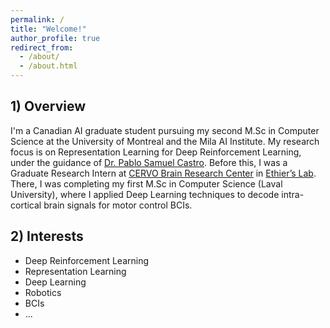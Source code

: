 ```yaml
---
permalink: /
title: "Welcome!"
author_profile: true
redirect_from: 
  - /about/
  - /about.html
---
```


## 1) Overview 

I'm a Canadian AI graduate student pursuing my second M.Sc in Computer Science at the University of Montreal and the Mila AI Institute. My research focus is on Representation Learning for Deep Reinforcement Learning, under the guidance of [Dr. Pablo Samuel Castro](https://mila.quebec/en/person/pablo-samuel-castro/). Before this, I was a Graduate Research Intern at [CERVO Brain Research Center](https://cervo.ulaval.ca/en) in [Ethier’s Lab](https://scholar.google.ca/citations?user=9CzYcbAAAAAJ&hl=en). There, I was completing my first M.Sc in Computer Science (Laval University), where I applied Deep Learning techniques to decode intra-cortical brain signals for motor control BCIs. 

 


## 2) Interests 

- Deep Reinforcement Learning
- Representation Learning
- Deep Learning
- Robotics
- BCIs
- ...

